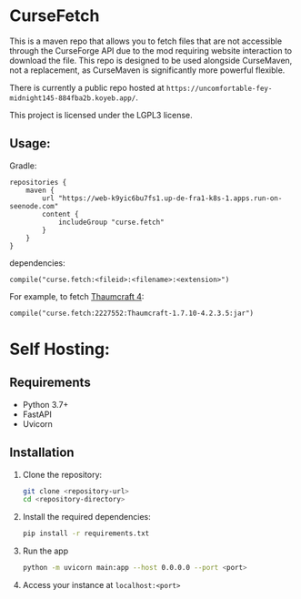 # CurseFetch

This is a maven repo that allows you to fetch files that are not accessible through the CurseForge API due to the mod requiring website interaction to download the file.
This repo is designed to be used alongside CurseMaven, not a replacement, as CurseMaven is significantly more powerful flexible.

There is currently a public repo hosted at `https://uncomfortable-fey-midnight145-884fba2b.koyeb.app/`.

This project is licensed under the LGPL3 license.

## Usage:

Gradle:
```
repositories {
    maven {
        url "https://web-k9yic6bu7fs1.up-de-fra1-k8s-1.apps.run-on-seenode.com"
        content {
            includeGroup "curse.fetch"
        }
    }
}
```

dependencies:
```
compile("curse.fetch:<fileid>:<filename>:<extension>")
```

For example, to fetch [Thaumcraft 4](https://www.curseforge.com/minecraft/mc-mods/thaumcraft/files/2227552):
```
compile("curse.fetch:2227552:Thaumcraft-1.7.10-4.2.3.5:jar")
```

# Self Hosting:

## Requirements

- Python 3.7+
- FastAPI
- Uvicorn

## Installation

1. Clone the repository:
    ```sh
    git clone <repository-url>
    cd <repository-directory>
    ```

2. Install the required dependencies:
    ```sh
    pip install -r requirements.txt
    ```
    
3. Run the app
    ```sh
    python -m uvicorn main:app --host 0.0.0.0 --port <port>
    ```

4. Access your instance at `localhost:<port>`
